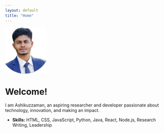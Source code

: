 ```yaml
---
layout: default
title: "Home"
---
```


<div class="section-card">
  <img src="/profile.jpg" height="150" weight="150" alt="Profile Picture" class="profile-img-home">
  <h1>Welcome!</h1>
  <p>
    I am Ashikuzzaman, an aspiring researcher and developer passionate about technology, innovation, and making an impact.
  </p>
  <ul>
    <li><strong>Skills:</strong> HTML, CSS, JavaScript, Python, Java, React, Node.js, Research Writing, Leadership</li>
  </ul>
</div>
